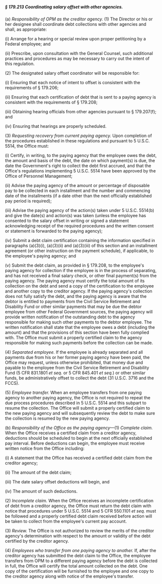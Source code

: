 ##### § 179.213 Coordinating salary offset with other agencies. #####

(a) *Responsibility of OPM as the creditor agency.* (1) The Director or his or her designee shall coordinate debt collections with other agencies and shall, as appropriate:

(i) Arrange for a hearing or special review upon proper petitioning by a Federal employee; and

(ii) Prescribe, upon consultation with the General Counsel, such additional practices and procedures as may be necessary to carry out the intent of this regulation.

(2) The designated salary offset coordinator will be responsible for:

(i) Ensuring that each notice of intent to offset is consistent with the requirements of § 179.206;

(ii) Ensuring that each certification of debt that is sent to a paying agency is consistent with the requirements of § 179.208;

(iii) Obtaining hearing officials from other agencies pursuant to § 179.207(f); and

(iv) Ensuring that hearings are properly scheduled.

(3) *Requesting recovery from current paying agency.* Upon completion of the procedures established in these regulations and pursuant to 5 U.S.C. 5514, the Office must:

(i) Certify, in writing, to the paying agency that the employee owes the debt, the amount and basis of the debt, the date on which payment(s) is due, the date the Government's right to collect the debt first accrued, and that the Office's regulations implementing 5 U.S.C. 5514 have been approved by the Office of Personnel Management;

(ii) Advise the paying agency of the amount or percentage of disposable pay to be collected in each installment and the number and commencing date of the installments (if a date other than the next officially established pay period is required);

(iii) Advise the paying agency of the action(s) taken under 5 U.S.C. 5514(b) and give the date(s) and action(s) was taken (unless the employee has consented to the salary offset in writing or signed a statement acknowledging receipt of the required procedures and the written consent or statement is forwarded to the paying agency);

(iv) Submit a debt claim certification containing the information specified in paragraphs (a)(3)(i), (a)(3)(ii) and (a)(3)(iii) of this section and an installment agreement (or other instruction on the payment schedule), if applicable, to the employee's paying agency; and

(v) Submit the debt claim, as provided in § 179.208, to the employee's paying agency for collection if the employee is in the process of separating, and has not received a final salary check, or other final payment(s) from the paying agency. The paying agency must certify the total amount of its collection on the debt and send a copy of the certification to the employee and another copy to the creditor agency. If the paying agency's collection does not fully satisfy the debt, and the paying agency is aware that the debtor is entitled to payments from the Civil Service Retirement and Disability Fund or other similar payments that may be due the debtor employee from other Federal Government sources, the paying agency will provide written notification of the outstanding debt to the agency responsible for making such other payments to the debtor employee. The written notification shall state that the employee owes a debt (including the amount) and that the provisions of this section have been fully complied with. The Office must submit a properly certified claim to the agency responsible for making such payments before the collection can be made.

(4) *Separated employee.* If the employee is already separated and all payments due from his or her former paying agency have been paid, the Office may request, unless otherwise prohibited, that money due and payable to the employee from the Civil Service Retirement and Disability Fund (5 CFR 831.1801 *et seq.* or 5 CFR 845.401 *et seq.*) or other similar funds, be administratively offset to collect the debt (31 U.S.C. 3716 and the FCCS).

(5) *Employee transfer.* When an employee transfers from one paying agency to another paying agency, the Office is not required to repeat the due process procedures described in 5 U.S.C. 5514 and this subpart to resume the collection. The Office will submit a properly certified claim to the new paying agency and will subsequently review the debt to make sure the collection is resumed by the new paying agency.

(b) *Responsibility of the Office as the paying agency*—(1) *Complete claim.* When the Office receives a certified claim from a creditor agency, deductions should be scheduled to begin at the next officially established pay interval. Before deductions can begin, the employee must receive written notice from the Office including:

(i) A statement that the Office has received a certified debt claim from the creditor agency;

(ii) The amount of the debt claim;

(iii) The date salary offset deductions will begin, and

(iv) The amount of such deductions.

(2) *Incomplete claim.* When the Office receives an incomplete certification of debt from a creditor agency, the Office must return the debt claim with notice that procedures under 5 U.S.C. 5514 and 5 CFR 550.1101 *et seq.* must be followed and a properly certified debt claim received before action will be taken to collect from the employee's current pay account.

(3) *Review.* The Office is not authorized to review the merits of the creditor agency's determination with respect to the amount or validity of the debt certified by the creditor agency.

(4) *Employees who transfer from one paying agency to another.* If, after the creditor agency has submitted the debt claim to the Office, the employee transfers from OPM to a different paying agency before the debt is collected in full, the Office will certify the total amount collected on the debt. One copy of the certification will be furnished to the employee and one copy to the creditor agency along with notice of the employee's transfer.